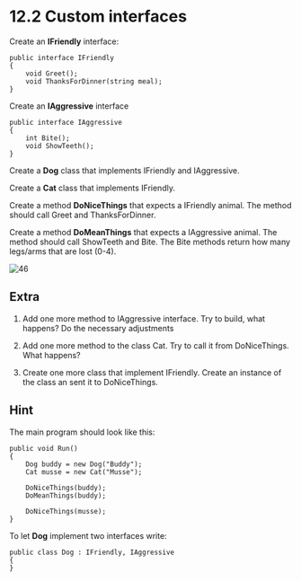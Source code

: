 ﻿# 12.2 Custom interfaces

Create an **IFriendly** interface:

    public interface IFriendly
    {
        void Greet();
        void ThanksForDinner(string meal);
    }

Create an **IAggressive** interface

    public interface IAggressive
    {
        int Bite();
        void ShowTeeth();
    }

Create a **Dog** class that implements IFriendly and IAggressive.

Create a **Cat** class that implements IFriendly.

Create a method **DoNiceThings** that expects a IFriendly animal. The method should call Greet and ThanksForDinner.

Create a method **DoMeanThings**  that expects a IAggressive animal. The method should call ShowTeeth and Bite. The Bite methods return how many legs/arms that are lost (0-4).

![46](Images/46.png)

## Extra

1. Add one more method to IAggressive interface. Try to build, what happens? Do the necessary adjustments

2. Add one more method to the class Cat. Try to call it from DoNiceThings. What happens?

3. Create one more class that implement IFriendly. Create an instance of the class an sent it to DoNiceThings.


## Hint

The main program should look like this:

    public void Run()
    {
        Dog buddy = new Dog("Buddy");
        Cat musse = new Cat("Musse");

        DoNiceThings(buddy);
        DoMeanThings(buddy);

        DoNiceThings(musse);
    }

To let **Dog** implement two interfaces write:

    public class Dog : IFriendly, IAggressive
    {
    }
